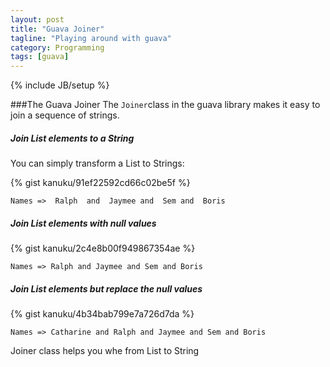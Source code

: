 ```yaml
---
layout: post
title: "Guava Joiner"
tagline: "Playing around with guava"
category: Programming
tags: [guava]
---
```


{% include JB/setup %}

###The Guava Joiner
The `Joiner`class in the guava library makes it easy to join a sequence of strings.

##### Join List elements to a String
You can simply transform a List to Strings:

{% gist kanuku/91ef22592cd66c02be5f %}

`Names =>  Ralph  and  Jaymee and  Sem and  Boris`


##### Join List elements with null values

{% gist kanuku/2c4e8b00f949867354ae %}

`Names => Ralph and Jaymee and Sem and Boris`

##### Join List elements but replace the null values

{% gist kanuku/4b34bab799e7a726d7da %}

`Names => Catharine and Ralph and Jaymee and Sem and Boris`


Joiner class helps you whe from List to String